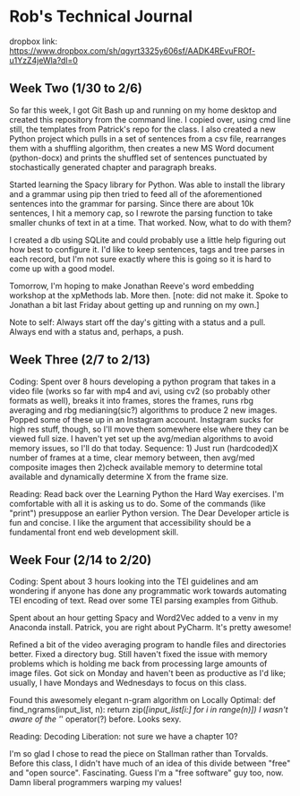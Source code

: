 # Rob's Technical Journal

dropbox link: https://www.dropbox.com/sh/qgyrt3325y606sf/AADK4REvuFROf-u1YzZ4jeWla?dl=0

## Week Two (1/30 to 2/6)

So far this week, I got Git Bash up and running on my home desktop and created this repository from the command line.  I copied over, using cmd line still, the templates from Patrick's repo for the class.  I also created a new Python project which pulls in a set of sentences from a csv file, rearranges them with a shuffling algorithm, then creates a new MS Word document (python-docx) and prints the shuffled set of sentences punctuated by stochastically generated chapter and paragraph breaks.

Started learning the Spacy library for Python. Was able to install the library and a grammar using pip then tried to feed all of the aforementioned sentences into the grammar for parsing.  Since there are about 10k sentences, I hit a memory cap, so I rewrote the parsing function to take smaller chunks of text in at a time.  That worked.  Now, what to do with them?

I created a db using SQLite and could probably use a little help figuring out how best to configure it.  I'd like to keep sentences, tags and tree parses in each record, but I'm not sure exactly where this is going so it is hard to come up with a good model.

Tomorrow, I'm hoping to make Jonathan Reeve's word embedding workshop at the xpMethods lab.  More then. [note: did not make it.  Spoke to Jonathan a bit last Friday about getting up and running on my own.]

Note to self: Always start off the day's gitting with a status and a pull.  Always end with a status and, perhaps, a push.

## Week Three (2/7 to 2/13)

Coding:
Spent over 8 hours developing a python program that takes in a video file (works so far with mp4 and avi, using cv2 (so probably other formats as well), breaks it into frames, stores the frames, runs rbg averaging and rbg medianing(sic?) algorithms to produce 2 new images.  Popped some of these up in an Instagram account.  Instagram sucks for high res stuff, though, so I'll move them somewhere else where they can be viewed full size.  I haven't yet set up the avg/median algorithms to avoid memory issues, so I'll do that today.  Sequence: 1) Just run (hardcoded)X number of frames at a time, clear memory between, then avg/med composite images then 2)check available memory to determine total available and dynamically determine X from the frame size.

Reading:
Read back over the Learning Python the Hard Way exercises.  I'm comfortable with all it is asking us to do.  Some of the commands (like "print") presuppose an earlier Python version.  The Dear Developer article is fun and concise.  I like the argument that accessibility should be a fundamental front end web development skill.

## Week Four (2/14 to 2/20)

Coding: 
Spent about 3 hours looking into the TEI guidelines and am wondering if anyone has done any programmatic work towards automating TEI encoding of text.  Read over some TEI parsing examples from Github.

Spent about an hour getting Spacy and Word2Vec added to a venv in my Anaconda install.  Patrick, you are right about PyCharm.  It's pretty awesome!

Refined a bit of the video averaging program to handle files and directories better.  Fixed a directory bug.  Still haven't fixed the issue with memory problems which is holding me back from processing large amounts of image files.  Got sick on Monday and haven't been as productive as I'd like; usually, I have Mondays and Wednesdays to focus on this class.

Found this awesomely elegant n-gram algorithm on Locally Optimal:
def find_ngrams(input_list, n):
  return zip(*[input_list[i:] for i in range(n)])
I wasn't aware of the '*' operator(?) before.  Looks sexy.

Reading:
Decoding Liberation: not sure we have a chapter 10?  

I'm so glad I chose to read the piece on Stallman rather than Torvalds.  Before this class, I didn't have much of an idea of this divide between "free" and "open source".  Fascinating.  Guess I'm a "free software" guy too, now.  Damn liberal programmers warping my values!
